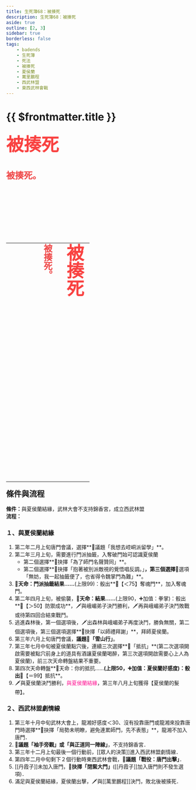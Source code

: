 ```yaml
---
title: 生死簿68：被揍死
description: 生死簿68：被揍死
aside: true
outline: [2, 3]
sidebar: true
borderless: false
tags:
    - badends
    - 生死簿
    - 死法
    - 被揍死
    - 夏侯蘭
    - 萬里鵬程
    - 西武林盟
    - 東西武林會戰
---
```


# {{ $frontmatter.title }}



<font size="7" color="#f94241"><strong>被揍死</strong></font><br>
<br>
<br>
<font size="5" color="#ef4747">
<strong>
被揍死。<br>
<br>
<br>
<br>
</strong>
</font>
<br>
<br>
<br>
<table align=left vertical-align=top>
    <tr>
        <td style="height:650px; vertical-align: top;">
          <span style="writing-mode: tb-rl; webkit-writing-mode: vertical-rl; writing-mode: vertical-rl;">
            <font size="7" color="#f94241"><strong>被揍死</strong></font>
            <br>
            <br>
            <font size="5" color="#ef4747">
            <strong>
            被揍死。<br>
            <br>
            <br>
            <br>
            </strong>
            </font>
          </span>
        </td>
    </tr>
</table>

## 條件與流程

<b>條件：</b>與<Girl5Icon>夏侯蘭</Girl5Icon>結緣，武林大會不支持錦香宮，成立西武林盟<br>
<b>流程：</b><br>

### １、與夏侯蘭結緣
1. 第二年二月上旬唐門會議，選擇**📜議題「我想去崆峒派留學」**。
2. 第二年三月上旬，需要進行門派抽籤，入奪破門始可認識<Girl5Icon>夏侯蘭</Girl5Icon>
   + 第二個選擇**📖抉擇「為了師門名聲贊同」**。
   + 第二個選擇**📖抉擇「抱著被別派敵視的覺悟唱反調。」**，第三個選擇**📖選項「無妨，我一起抽籤便了，也省得令魏掌門為難」**。
3. **🎲天命：門派抽籤結果......**(上限99)：骰出**🧾【＜75】奪魂門**，加入奪魂門。
4. 第二年四月上旬，被偷襲，**🎲天命：結果......**(上限90，➕加值：拳掌)：骰出**🧾【＞50】防禦成功**，🗡️與峨嵋弟子決鬥勝利，🗡️再與峨嵋弟子決鬥敗戰或待第四回合結束戰鬥。
5. 逃進森林後，第一個選項後，🗡️出森林與峨嵋弟子再度決鬥，勝負無關，第二個選項後，第三個選項選擇**📖抉擇「以師禮拜謝」**，拜師<Girl5Icon>夏侯蘭</Girl5Icon>。
6. 第三年六月上旬唐門會議，**議題📜「雪山行」**。
7. 第三年七月中旬被<Girl5Icon>夏侯蘭</Girl5Icon>點穴後，連續三次選擇**📖「抵抗」**(第二次選項開啟需要被點穴前身上的道具有酒讓<Girl5Icon>夏侯蘭</Girl5Icon>喝醉，第三次選項開啟需要心上人為<Girl5Icon>夏侯蘭</Girl5Icon>)，前三次天命轉盤結果不重要。
8. 第四次天命轉盤**🎲天命：你的抵抗......**(上限50，➕加值：<Girl5Icon>夏侯蘭</Girl5Icon>好感度)：骰出**🧾【＝99】抵抗**。
9. 🗡️與<Girl5Icon>夏侯蘭</Girl5Icon>決鬥勝利，<span style='color: #FF1493;'>與<Girl5Icon>夏侯蘭</Girl5Icon>結緣</span>，第三年八月上旬獲得【夏侯蘭的髮帶】。

### ２、西武林盟劇情線
1. 第三年十月中旬武林大會上，<Girl8Icon>龍湘</Girl8Icon>好感度＜30、沒有投靠唐門或<Girl8Icon>龍湘</Girl8Icon>來投靠唐門時選擇**📖抉擇「局勢未明瞭，避免連累師門，先不表態」**，<Girl8Icon>龍湘</Girl8Icon>不加入唐門．
2. **📜議題「袖手旁觀」**或**「與正道同一陣線」**，不支持錦香宮．
3. 第三年十二月上旬最後一個行動前，[[眾人的決策]]進入西武林盟劇情線．
4. 第四年二月中旬剩下２個行動時東西武林會戰，**📜議題「戰役：唐門出擊」**．
5. [[丹霞子]]未加入唐門，**📖抉擇「閉緊大門」**([[丹霞子]]加入唐門則不發生選項)．
6. 滿足與<Girl5Icon>夏侯蘭</Girl5Icon>結緣，<Girl5Icon>夏侯蘭</Girl5Icon>出擊，🗡️與[[萬里鵬程]]決鬥，敗北後被揍死．
